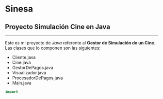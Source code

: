 # Sinesa
## Proyecto Simulación Cine en Java

---

Este es mi proyecto de *Java* referente al **Gestor de Simulación de un Cine**.
 Las clases que lo componen son las siguientes:
- Cliente.java
- Cine.java
- GestorDePagos.java
- Visualizador.java
- ProcesadorDePagos.java
- Main.java

~~~Java
import
~~~
